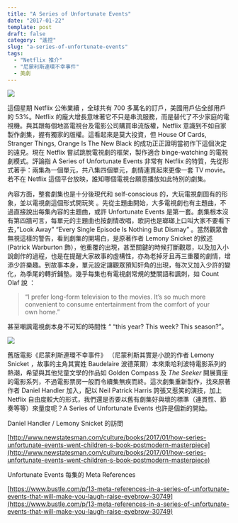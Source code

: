 ```yaml
---
title: "A Series of Unfortunate Events"
date: "2017-01-22"
template: post
draft: false
category: "遙控"
slug: "a-series-of-unfortunate-events"
tags:
  - "Netflix 推介"
  - "尼蒙利斯連環不幸事件"
  - 美劇
---
```


![](/media/90312-1uetrcrzccd0eqzvkvfmvig.jpeg)

這個星期 Netflix 公佈業續 ，全球共有 700 多萬名的訂戶，美國用戶佔全部用戶的 53%。Netflix 的龐大增長意味著它不只是串流服務，而是替代了不少家庭的電視機。與其跟每個地區電視台及電影公司購買串流版權，Netflix 意識到不如自家製作劇集，握有獨家的版權。這看起來是莫大投資，但 House Of Cards, Stranger Things, Orange Is The New Black 的成功正正證明當初作下這個決定的遠見。現在 Netflix 嘗試跳脫電視劇的框架，製作適合 binge-watching 的電視劇模式。評論指 A Series of Unfortunate Events 非常有 Netflix 的特質，先從形式著手：兩集為一個單元，共八集四個單元，劇情連貫起來更像一套 TV movie。若不在 Netflix 這個平台放映，誰知哪個電視台願意播放如此特別的劇集。

內容方面，整套劇集也是十分後現代和 self-conscious 的，大玩電視劇固有的形象，並以電視劇這個形式開玩笑 。先從主題曲開始，大多電視劇也有主題曲，不過直接說出每集內容的主題曲，或許 Unfortunate Events 是第一套。劇集根本沒有第四牆可言，每單元的主題曲也按劇情改唱，歌詞也是瑯瑯上口叫大家不要看下去，”Look Away” “Every Single Episode Is Nothing But Dismay” 。當然觀眾會無視這樣的警告，看到劇集的開場白，是原著作者 Lemony Snicket 的敘述 (Patrick Warburton 飾），他重覆的出現，甚至關鍵的時候打斷觀眾，以及加入小說創作的過程，也是在提醒大家故事的虛構性，亦為老掉牙且再三重覆的劇情，增添少許樂趣。到故事本身，單元設定讓觀眾預知奸角的出現，每次又加入少許的變化，為季尾的轉折鋪墊。幾乎每集也有電視劇常規的雙關語和諷刺，如 Count Olaf 說 ：

> “I prefer long-form television to the movies. It’s so much more convenient to consume entertainment from the comfort of your own home.”

甚至嘲諷電視劇本身不可知的時間性 “ “this year? This week? This season?”。

![](/media/b3e53-1-mkrwlj93pk0d7olbuupow.jpeg)

舊版電影《尼蒙利斯連環不幸事件》 （尼蒙利斯其實是小說的作者 Lemony Snicket ，故事的主角其實姓 Baudelaire 波德萊爾）本來乘哈利波特電影系列的熱潮，希望與其他兒童文學的作品如 Golden Compass 及 _The Seeker_ 開展賣座的電影系列，不過電影票房一般而令續集無疾而終。這次劇集重新製作，找來原著作者 Daniel Handler 加入，配以 Neil Patrick Harris 誇張又惹笑的演技，加上 Netflix 自由度較大的形式，我們還是否要以舊有劇集好與壞的標準（連貫性、節奏等等）來量度呢？A Series of Unfortunate Events 也許是個新的開始。

Daniel Handler / Lemony Snicket 的訪問

[http://www.newstatesman.com/culture/books/2017/01/how-series-unfortunate-events-went-children-s-book-postmodern-masterpiece](http://www.newstatesman.com/culture/books/2017/01/how-series-unfortunate-events-went-children-s-book-postmodern-masterpiece)

Unfortunate Events 每集的 Meta References

[https://www.bustle.com/p/13-meta-references-in-a-series-of-unfortunate-events-that-will-make-you-laugh-raise-eyebrow-30749](https://www.bustle.com/p/13-meta-references-in-a-series-of-unfortunate-events-that-will-make-you-laugh-raise-eyebrow-30749)
